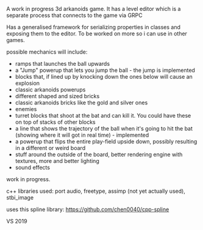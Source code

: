 A work in progress 3d arkanoids game.
It has a level editor which is a separate process that connects to the game via GRPC

Has a generalised framework for serializing properties in classes and exposing them to the editor. To be worked on more so i can use in other games.

possible mechanics will include:
- ramps that launches the ball upwards
- a "Jump" powerup that lets you jump the ball - the jump is implemented
- blocks that, if lined up by knocking down the ones below will cause an explosion
- classic arkanoids powerups
- different shaped and sized bricks
- classic arkanoids bricks like the gold and silver ones
- enemies
- turret blocks that shoot at the bat and can kill it. You could have these on top of stacks of other blocks
- a line that shows the trajectory of the ball when it's going to hit the bat (showing where it will got in real time) - implemented
- a powerup that flips the entire play-field upside down, possibly resulting in a different or weird board
- stuff around the outside of the board, better rendering engine with textures, more and better lighting
- sound effects

work in progress.

c++ libraries used:
port audio,
freetype,
assimp (not yet actually used),
stbi_image

uses this spline library:
https://github.com/chen0040/cpp-spline

VS 2019

